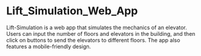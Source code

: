 # Lift_Simulation_Web_App
Lift-Simulation is a web app that simulates the mechanics of an elevator. Users can input the number of floors and elevators in the building, and then click on buttons to send the elevators to different floors. The app also features a mobile-friendly design.
